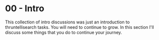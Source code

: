 # 00 - Intro

This collection of intro discussions was just an introduction to thruntellisearch tasks. You will need to continue to grow. In this section I'll discuss some things that you do to continue your journey.